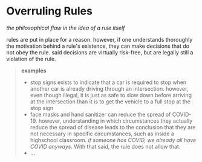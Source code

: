 # Overruling Rules

_the philosophical flaw in the idea of a rule itself_

rules are put in place for a reason. however, if one understands thoroughly the motivation behind a rule's existence, they can make decisions that do not obey the rule. said decisions are virtually risk-free, but are legally still a violation of the rule.

> **examples**
>
> - stop signs exists to indicate that a car is required to stop when another car is already driving through an intersection. however, even though illegal, it is just as safe to slow down before arriving at the intersection than it is to get the vehicle to a full stop at the stop sign
> - face masks and hand sanitizer can reduce the spread of COVID-19. however, understanding in which circumstances they actually reduce the spread of disease leads to the conclusion that they are not necessary in specific circumstances, such as inside a highschool classroom. _if someone has COVID, we already all have COVID anyways_. With that said, the rule does not allow that.
> - ...
